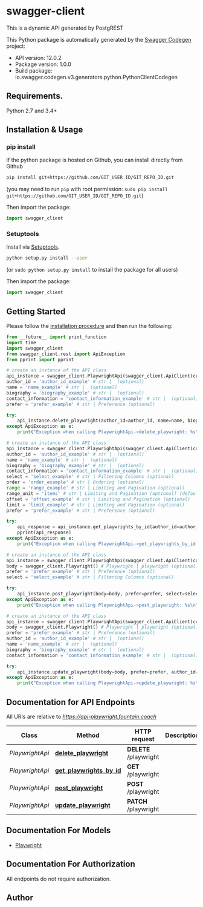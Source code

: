 # swagger-client
This is a dynamic API generated by PostgREST

This Python package is automatically generated by the [Swagger Codegen](https://github.com/swagger-api/swagger-codegen) project:

- API version: 12.0.2
- Package version: 1.0.0
- Build package: io.swagger.codegen.v3.generators.python.PythonClientCodegen

## Requirements.

Python 2.7 and 3.4+

## Installation & Usage
### pip install

If the python package is hosted on Github, you can install directly from Github

```sh
pip install git+https://github.com/GIT_USER_ID/GIT_REPO_ID.git
```
(you may need to run `pip` with root permission: `sudo pip install git+https://github.com/GIT_USER_ID/GIT_REPO_ID.git`)

Then import the package:
```python
import swagger_client 
```

### Setuptools

Install via [Setuptools](http://pypi.python.org/pypi/setuptools).

```sh
python setup.py install --user
```
(or `sudo python setup.py install` to install the package for all users)

Then import the package:
```python
import swagger_client
```

## Getting Started

Please follow the [installation procedure](#installation--usage) and then run the following:

```python
from __future__ import print_function
import time
import swagger_client
from swagger_client.rest import ApiException
from pprint import pprint

# create an instance of the API class
api_instance = swagger_client.PlaywrightApi(swagger_client.ApiClient(configuration))
author_id = 'author_id_example' # str |  (optional)
name = 'name_example' # str |  (optional)
biography = 'biography_example' # str |  (optional)
contact_information = 'contact_information_example' # str |  (optional)
prefer = 'prefer_example' # str | Preference (optional)

try:
    api_instance.delete_playwright(author_id=author_id, name=name, biography=biography, contact_information=contact_information, prefer=prefer)
except ApiException as e:
    print("Exception when calling PlaywrightApi->delete_playwright: %s\n" % e)

# create an instance of the API class
api_instance = swagger_client.PlaywrightApi(swagger_client.ApiClient(configuration))
author_id = 'author_id_example' # str |  (optional)
name = 'name_example' # str |  (optional)
biography = 'biography_example' # str |  (optional)
contact_information = 'contact_information_example' # str |  (optional)
select = 'select_example' # str | Filtering Columns (optional)
order = 'order_example' # str | Ordering (optional)
range = 'range_example' # str | Limiting and Pagination (optional)
range_unit = 'items' # str | Limiting and Pagination (optional) (default to items)
offset = 'offset_example' # str | Limiting and Pagination (optional)
limit = 'limit_example' # str | Limiting and Pagination (optional)
prefer = 'prefer_example' # str | Preference (optional)

try:
    api_response = api_instance.get_playwrights_by_id(author_id=author_id, name=name, biography=biography, contact_information=contact_information, select=select, order=order, range=range, range_unit=range_unit, offset=offset, limit=limit, prefer=prefer)
    pprint(api_response)
except ApiException as e:
    print("Exception when calling PlaywrightApi->get_playwrights_by_id: %s\n" % e)

# create an instance of the API class
api_instance = swagger_client.PlaywrightApi(swagger_client.ApiClient(configuration))
body = swagger_client.Playwright() # Playwright | playwright (optional)
prefer = 'prefer_example' # str | Preference (optional)
select = 'select_example' # str | Filtering Columns (optional)

try:
    api_instance.post_playwright(body=body, prefer=prefer, select=select)
except ApiException as e:
    print("Exception when calling PlaywrightApi->post_playwright: %s\n" % e)

# create an instance of the API class
api_instance = swagger_client.PlaywrightApi(swagger_client.ApiClient(configuration))
body = swagger_client.Playwright() # Playwright | playwright (optional)
prefer = 'prefer_example' # str | Preference (optional)
author_id = 'author_id_example' # str |  (optional)
name = 'name_example' # str |  (optional)
biography = 'biography_example' # str |  (optional)
contact_information = 'contact_information_example' # str |  (optional)

try:
    api_instance.update_playwright(body=body, prefer=prefer, author_id=author_id, name=name, biography=biography, contact_information=contact_information)
except ApiException as e:
    print("Exception when calling PlaywrightApi->update_playwright: %s\n" % e)
```

## Documentation for API Endpoints

All URIs are relative to *https://api-playwright.fountain.coach*

Class | Method | HTTP request | Description
------------ | ------------- | ------------- | -------------
*PlaywrightApi* | [**delete_playwright**](docs/PlaywrightApi.md#delete_playwright) | **DELETE** /playwright | 
*PlaywrightApi* | [**get_playwrights_by_id**](docs/PlaywrightApi.md#get_playwrights_by_id) | **GET** /playwright | 
*PlaywrightApi* | [**post_playwright**](docs/PlaywrightApi.md#post_playwright) | **POST** /playwright | 
*PlaywrightApi* | [**update_playwright**](docs/PlaywrightApi.md#update_playwright) | **PATCH** /playwright | 

## Documentation For Models

 - [Playwright](docs/Playwright.md)

## Documentation For Authorization

 All endpoints do not require authorization.


## Author


